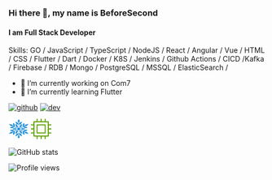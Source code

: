 ### Hi there 👋, my name is BeforeSecond
#### I am Full Stack Developer


Skills: GO / JavaScript / TypeScript / NodeJS / React / Angular / Vue / HTML / CSS / Flutter / Dart / Docker / K8S / Jenkins / Github Actions / CICD /Kafka / Firebase / RDB / Mongo / PostgreSQL / MSSQL / ElasticSearch / 

- 🔭 I’m currently working on Com7 
- 🌱 I’m currently learning Flutter 


[<img src='https://cdn.jsdelivr.net/npm/simple-icons@3.0.1/icons/github.svg' alt='github' height='40'>](https://github.com/beforesecond)  [<img src='https://cdn.jsdelivr.net/npm/simple-icons@3.0.1/icons/dev-dot-to.svg' alt='dev' height='40'>](https://dev.to/beforesecond)  

<a href='https://archiveprogram.github.com/'><img src='https://raw.githubusercontent.com/acervenky/animated-github-badges/master/assets/acbadge.gif' width='40' height='40'></a> <a href='https://docs.github.com/en/developers'><img src='https://raw.githubusercontent.com/acervenky/animated-github-badges/master/assets/devbadge.gif' width='40' height='40'></a> 

![GitHub stats](https://github-readme-stats.vercel.app/api?username=beforesecond&show_icons=true&theme=dracula)  

![Profile views](https://gpvc.arturio.dev/beforesecond)  
